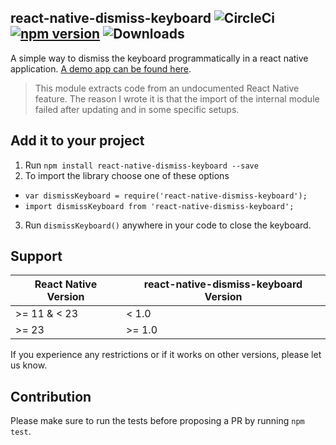 ## react-native-dismiss-keyboard ![CircleCi](https://circleci.com/gh/DanielMSchmidt/react-native-dismiss-keyboard.png?circle-token=905f7ed099611e3f8079a5bf72674beab5e55e50) [![npm version](https://badge.fury.io/js/react-native-dismiss-keyboard.svg)](https://badge.fury.io/js/react-native-dismiss-keyboard) ![Downloads](https://img.shields.io/npm/dm/react-native-dismiss-keyboard.svg)

A simple way to dismiss the keyboard programmatically in a react native application. [A demo app can be found here](https://github.com/DanielMSchmidt/DismissKeyboardExample).

> This module extracts code from an undocumented React Native feature. The reason I wrote it is that the import of the internal module failed after updating and in some specific setups.

## Add it to your project

1. Run `npm install react-native-dismiss-keyboard --save`
2. To import the library choose one of these options
  - `var dismissKeyboard = require('react-native-dismiss-keyboard');`
  - `import dismissKeyboard from 'react-native-dismiss-keyboard';`
3. Run `dismissKeyboard()` anywhere in your code to close the keyboard.

## Support

| React Native Version      | react-native-dismiss-keyboard Version |
|---------------------------|---------------------------------------|
|  >= 11 & < 23             | < 1.0                                 |
| >= 23                     | >= 1.0                                |

If you experience any restrictions or if it works on other versions, please let us know.

## Contribution

Please make sure to run the tests before proposing a PR by running `npm test`.
